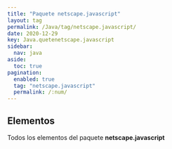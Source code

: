 ```yaml
---
title: "Paquete netscape.javascript"
layout: tag
permalink: /Java/tag/netscape.javascript/
date: 2020-12-29
key: Java.quetenetscape.javascript
sidebar: 
  nav: java
aside: 
  toc: true
pagination: 
  enabled: true
  tag: "netscape.javascript"
  permalink: /:num/
---
```


<h2>Elementos</h2>
Todos los elementos del paquete <strong>netscape.javascript</strong>

